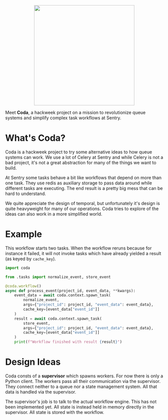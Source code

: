 <div align="center">
  <img src="https://github.com/mitsuhiko/coda/blob/main/assets/logo.png?raw=true" alt="" width=320>
</div>

Meet **Coda**, a hackweek project on a mission to revolutionize queue systems and simplify complex task workflows at Sentry.

# What's Coda?

Coda is a hackweek project to try some alternative ideas to how queue systems can work.
We use a lot of Celery at Sentry and while Celery is not a bad project, it's not a great
abstraction for many of the things we want to build.

At Sentry some tasks behave a bit like workflows that depend on more than one task.  They
use redis as auxiliary storage to pass data around while different tasks are executing.
The end result is a pretty big mess that can be hard to understand.

We quite appreciate the design of temporal, but unfortunately it's design is quite heavyweight for many of our
operations. Coda tries to explore of the ideas can also work in a more simplified world.

# Example

This workflow starts two tasks. When the workflow reruns because for instance it
failed, it will not invoke tasks which have already yielded a result (as keyed by
`cache_key`).

```python
import coda

from .tasks import normalize_event, store_event

@coda.workflow()
async def process_event(project_id, event_data, **kwargs):
    event_data = await coda.context.spawn_task(
        normalize_event,
        args={"project_id": project_id, "event_data": event_data},
        cache_key=[event_data["event_id"]]
    )
    result = await coda.context.spawn_task(
        store_event,
        args={"project_id": project_id, "event_data": event_data},
        cache_key=[event_data["event_id"]]
    )
    print(f"Workflow finished with result {result}")
```

# Design Ideas

Coda consts of a **supervisor** which spawns workers.  For now there is only a Python client.
The workers pass all their communication via the supervisor.  They connect neither to a queue
nor a state management system.  All that data is handled via the supervisor.

The supervisor's job is to talk to the actual workflow engine.  This has not been implemented
yet.  All state is instead held in memory directly in the supervisor.  All state is stored
with the workflow.
